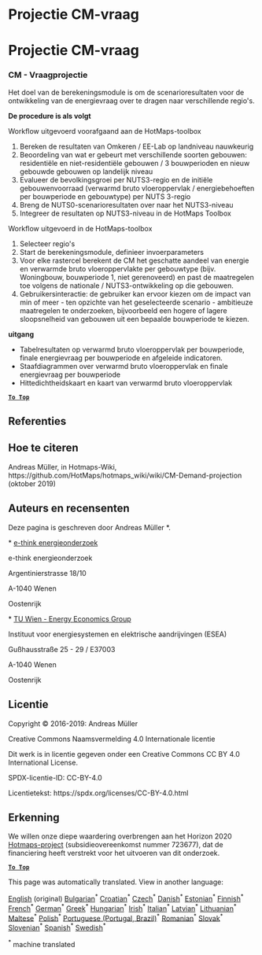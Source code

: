 <h1> <a class="anchor" id="cm-demand-projection" href="#cm-demand-projection"><i class="fa fa-link"></i></a> Projectie CM-vraag </h1><h1> <a class="anchor" id="cm-demand-projection" href="#cm-demand-projection"><i class="fa fa-link"></i></a> Projectie CM-vraag </h1><h3> <a class="anchor" id="cm---demand-projection" href="#cm---demand-projection"><i class="fa fa-link"></i></a> CM - Vraagprojectie </h3><p> Het doel van de berekeningsmodule is om de scenarioresultaten voor de ontwikkeling van de energievraag over te dragen naar verschillende regio&#39;s. </p><p> <strong>De procedure is als volgt</strong> </p><p> Workflow uitgevoerd voorafgaand aan de HotMaps-toolbox </p><ol><li> Bereken de resultaten van Omkeren / EE-Lab op landniveau nauwkeurig </li><li> Beoordeling van wat er gebeurt met verschillende soorten gebouwen: residentiële en niet-residentiële gebouwen / 3 bouwperioden en nieuw gebouwde gebouwen op landelijk niveau </li><li> Evalueer de bevolkingsgroei per NUTS3-regio en de initiële gebouwenvoorraad (verwarmd bruto vloeroppervlak / energiebehoeften per bouwperiode en gebouwtype) per NUTS 3-regio </li><li> Breng de NUTS0-scenarioresultaten over naar het NUTS3-niveau </li><li> Integreer de resultaten op NUTS3-niveau in de HotMaps Toolbox </li></ol><p> Workflow uitgevoerd in de HotMaps-toolbox </p><ol><li> Selecteer regio&#39;s </li><li> Start de berekeningsmodule, definieer invoerparameters </li><li> Voor elke rastercel berekent de CM het geschatte aandeel van energie en verwarmde bruto vloeroppervlakte per gebouwtype (bijv. Woningbouw, bouwperiode 1, niet gerenoveerd) en past de maatregelen toe volgens de nationale / NUTS3-ontwikkeling op die gebouwen. </li><li> Gebruikersinteractie: de gebruiker kan ervoor kiezen om de impact van min of meer - ten opzichte van het geselecteerde scenario - ambitieuze maatregelen te onderzoeken, bijvoorbeeld een hogere of lagere sloopsnelheid van gebouwen uit een bepaalde bouwperiode te kiezen. </li></ol><p> <strong>uitgang</strong> </p><ul><li> Tabelresultaten op verwarmd bruto vloeroppervlak per bouwperiode, finale energievraag per bouwperiode en afgeleide indicatoren. </li><li> Staafdiagrammen over verwarmd bruto vloeroppervlak en finale energievraag per bouwperiode </li><li> Hittedichtheidskaart en kaart van verwarmd bruto vloeroppervlak </li></ul><p><ins> <code><strong><a href="#table-of-contents">To Top</a></strong></code> </ins> </p><h2> <a class="anchor" id="references" href="#references"><i class="fa fa-link"></i></a> Referenties </h2><h2> <a class="anchor" id="how-to-cite" href="#how-to-cite"><i class="fa fa-link"></i></a> Hoe te citeren </h2><p> Andreas Müller, in Hotmaps-Wiki, https://github.com/HotMaps/hotmaps_wiki/wiki/CM-Demand-projection (oktober 2019) </p><h2> <a class="anchor" id="authors-and-reviewers" href="#authors-and-reviewers"><i class="fa fa-link"></i></a> Auteurs en recensenten </h2><p> Deze pagina is geschreven door Andreas Müller *. </p><p> * <a href="http://www.e-think.ac.at">e-think energieonderzoek</a> </p><p> e-think energieonderzoek </p><p> Argentinierstrasse 18/10 </p><p> A-1040 Wenen </p><p> Oostenrijk </p><p> * <a href="http://www.eeg.tuwien.ac.at">TU Wien - Energy Economics Group</a> </p><p> Instituut voor energiesystemen en elektrische aandrijvingen (ESEA) </p><p> Gußhausstraße 25 - 29 / E37003 </p><p> A-1040 Wenen </p><p> Oostenrijk </p><h2> <a class="anchor" id="license" href="#license"><i class="fa fa-link"></i></a> Licentie </h2><p> Copyright © 2016-2019: Andreas Müller </p><p> Creative Commons Naamsvermelding 4.0 Internationale licentie </p><p> Dit werk is in licentie gegeven onder een Creative Commons CC BY 4.0 International License. </p><p> SPDX-licentie-ID: CC-BY-4.0 </p><p> Licentietekst: https://spdx.org/licenses/CC-BY-4.0.html </p><h2> <a class="anchor" id="acknowledgement" href="#acknowledgement"><i class="fa fa-link"></i></a> Erkenning </h2><p> We willen onze diepe waardering overbrengen aan het Horizon 2020 <a href="https://www.hotmaps-project.eu">Hotmaps-project</a> (subsidieovereenkomst nummer 723677), dat de financiering heeft verstrekt voor het uitvoeren van dit onderzoek. </p><p><ins> <code><strong><a href="#table-of-contents">To Top</a></strong></code> </ins> </p>
<!--- THIS IS A SUPER UNIQUE IDENTIFIER -->

This page was automatically translated. View in another language:

[English](../en/CM-Demand-projection) (original) [Bulgarian](../bg/CM-Demand-projection)<sup>\*</sup> [Croatian](../hr/CM-Demand-projection)<sup>\*</sup> [Czech](../cs/CM-Demand-projection)<sup>\*</sup> [Danish](../da/CM-Demand-projection)<sup>\*</sup>  [Estonian](../et/CM-Demand-projection)<sup>\*</sup> [Finnish](../fi/CM-Demand-projection)<sup>\*</sup> [French](../fr/CM-Demand-projection)<sup>\*</sup> [German](../de/CM-Demand-projection)<sup>\*</sup> [Greek](../el/CM-Demand-projection)<sup>\*</sup> [Hungarian](../hu/CM-Demand-projection)<sup>\*</sup> [Irish](../ga/CM-Demand-projection)<sup>\*</sup> [Italian](../it/CM-Demand-projection)<sup>\*</sup> [Latvian](../lv/CM-Demand-projection)<sup>\*</sup> [Lithuanian](../lt/CM-Demand-projection)<sup>\*</sup> [Maltese](../mt/CM-Demand-projection)<sup>\*</sup> [Polish](../pl/CM-Demand-projection)<sup>\*</sup> [Portuguese (Portugal, Brazil)](../pt/CM-Demand-projection)<sup>\*</sup> [Romanian](../ro/CM-Demand-projection)<sup>\*</sup> [Slovak](../sk/CM-Demand-projection)<sup>\*</sup> [Slovenian](../sl/CM-Demand-projection)<sup>\*</sup> [Spanish](../es/CM-Demand-projection)<sup>\*</sup> [Swedish](../sv/CM-Demand-projection)<sup>\*</sup> 

<sup>\*</sup> machine translated
